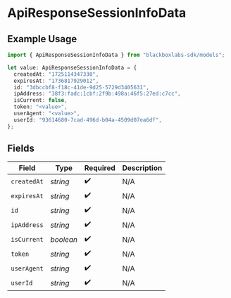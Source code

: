 # ApiResponseSessionInfoData

## Example Usage

```typescript
import { ApiResponseSessionInfoData } from "blackboxlabs-sdk/models";

let value: ApiResponseSessionInfoData = {
  createdAt: "1725114347330",
  expiresAt: "1736817929012",
  id: "3dbccbf8-f18c-41de-9d25-5729d3405631",
  ipAddress: "38f3:fadc:1cbf:2f9b:498a:46f5:27ed:c7cc",
  isCurrent: false,
  token: "<value>",
  userAgent: "<value>",
  userId: "93614680-7cad-496d-b04a-4509d07ea6df",
};
```

## Fields

| Field              | Type               | Required           | Description        |
| ------------------ | ------------------ | ------------------ | ------------------ |
| `createdAt`        | *string*           | :heavy_check_mark: | N/A                |
| `expiresAt`        | *string*           | :heavy_check_mark: | N/A                |
| `id`               | *string*           | :heavy_check_mark: | N/A                |
| `ipAddress`        | *string*           | :heavy_check_mark: | N/A                |
| `isCurrent`        | *boolean*          | :heavy_check_mark: | N/A                |
| `token`            | *string*           | :heavy_check_mark: | N/A                |
| `userAgent`        | *string*           | :heavy_check_mark: | N/A                |
| `userId`           | *string*           | :heavy_check_mark: | N/A                |